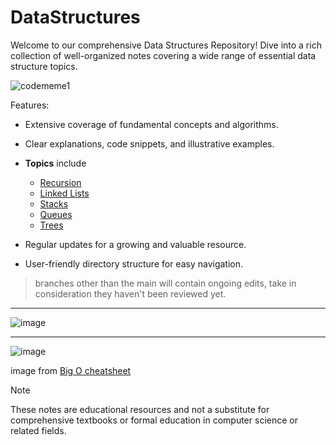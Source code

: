 # DataStructures

Welcome to our comprehensive Data Structures Repository! Dive into a rich collection of well-organized notes covering a wide range of essential data structure topics. </br>

![codememe1](https://github.com/HelanaNady/DataStructure/assets/137416623/1b41fe83-1817-479d-a26f-752f6b6556fc)

Features: </br>
- Extensive coverage of fundamental concepts and algorithms.
- Clear explanations, code snippets, and illustrative examples.
- **Topics** include 
    - [Recursion](Recursion.md) 
    - [Linked Lists](https://github.com/HelanaNady/DataStructure/blob/main/LinkedList.md)
    - [Stacks](https://github.com/HelanaNady/DataStructure/blob/main/Stacks.md)
    - [Queues](https://github.com/HelanaNady/DataStructure/blob/main/Queues.md)
    - [Trees](https://github.com/HelanaNady/DataStructure/blob/main/Trees.md)

- Regular updates for a growing and valuable resource.
- User-friendly directory structure for easy navigation.
> branches other than the main will contain ongoing edits, take in consideration they haven't been reviewed yet. </br>



---
![image](https://github.com/HelanaNady/DataStructure/assets/84867341/23bfef84-5e68-4e0f-89df-cb720a5ce4fa)

----
![image](https://github.com/HelanaNady/DataStructure/assets/84867341/d1f5b454-8d14-4e5a-a679-99c94c7aa3a6)

image from [Big O cheatsheet](https://www.bigocheatsheet.com/)

> [!Note]
> These notes are educational resources and not a substitute for comprehensive textbooks or formal education in computer science or related fields.
